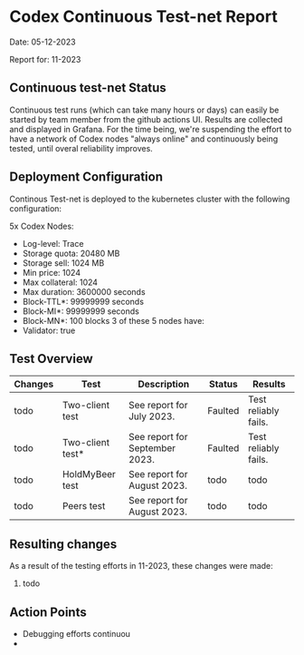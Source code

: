 # Codex Continuous Test-net Report
Date: 05-12-2023

Report for: 11-2023


## Continuous test-net Status
Continuous test runs (which can take many hours or days) can easily be started by team member from the github actions UI. Results are collected and displayed in Grafana. For the time being, we're suspending the effort to have a network of Codex nodes "always online" and continuously being tested, until overal reliability improves.

## Deployment Configuration
Continous Test-net is deployed to the kubernetes cluster with the following configuration:

5x Codex Nodes:
- Log-level: Trace
- Storage quota: 20480 MB
- Storage sell: 1024 MB
- Min price: 1024
- Max collateral: 1024
- Max duration: 3600000 seconds
- Block-TTL*: 99999999 seconds
- Block-MI*: 99999999 seconds
- Block-MN*: 100 blocks
3 of these 5 nodes have:
- Validator: true

## Test Overview
| Changes | Test             | Description                    | Status  | Results              |
|---------|------------------|--------------------------------|---------|----------------------|
| todo    | Two-client test  | See report for July 2023.      | Faulted | Test reliably fails. |
| todo    | Two-client test* | See report for September 2023. | Faulted | Test reliably fails. |
| todo    | HoldMyBeer test  | See report for August 2023.    | todo    | todo                 |
| todo    | Peers test       | See report for August 2023.    | todo    | todo                 |

## Resulting changes
As a result of the testing efforts in 11-2023, these changes were made:
1. todo

## Action Points
- Debugging efforts continuou
- 

